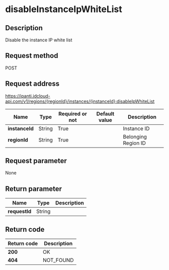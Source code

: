 # disableInstanceIpWhiteList


## Description
Disable the instance IP white list

## Request method
POST

## Request address
https://ipanti.jdcloud-api.com/v1/regions/{regionId}/instances/{instanceId}:disableIpWhiteList

|Name|Type|Required or not|Default value|Description|
|---|---|---|---|---|
|**instanceId**|String|True||Instance ID|
|**regionId**|String|True||Belonging Region ID|

## Request parameter
None


## Return parameter
|Name|Type|Description|
|---|---|---|
|**requestId**|String||



## Return code
|Return code|Description|
|---|---|
|**200**|OK|
|**404**|NOT_FOUND|
